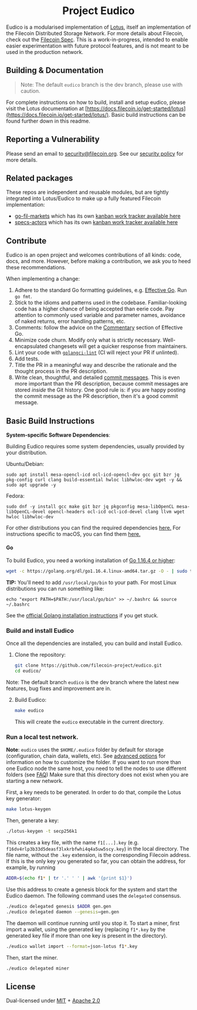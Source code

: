 
<h1 align="center">Project Eudico</h1>

Eudico is a modularised implementation of [Lotus](https://github.com/filecoin-project/lotus), itself an implementation of the Filecoin Distributed Storage Network. For more details about Filecoin, check out the [Filecoin Spec](https://spec.filecoin.io). This is a work-in-progress, intended to enable easier experimentation with future protocol features, and is not meant to be used in the production network.

## Building & Documentation

> Note: The default `eudico` branch is the dev branch, please use with caution. 
 
For complete instructions on how to build, install and setup eudico, please visit the Lotus documentation at [https://docs.filecoin.io/get-started/lotus](https://docs.filecoin.io/get-started/lotus/). Basic build instructions can be found further down in this readme.

## Reporting a Vulnerability

Please send an email to security@filecoin.org. See our [security policy](SECURITY.md) for more details.

## Related packages

These repos are independent and reusable modules, but are tightly integrated into Lotus/Eudico to make up a fully featured Filecoin implementation:

- [go-fil-markets](https://github.com/filecoin-project/go-fil-markets) which has its own [kanban work tracker available here](https://app.zenhub.com/workspaces/markets-shared-components-5daa144a7046a60001c6e253/board)
- [specs-actors](https://github.com/filecoin-project/specs-actors) which has its own [kanban work tracker available here](https://app.zenhub.com/workspaces/actors-5ee6f3aa87591f0016c05685/board)

## Contribute

Eudico is an open project and welcomes contributions of all kinds: code, docs, and more. However, before making a contribution, we ask you to heed these recommendations.

When implementing a change:

1. Adhere to the standard Go formatting guidelines, e.g. [Effective Go](https://golang.org/doc/effective_go.html). Run `go fmt`.
2. Stick to the idioms and patterns used in the codebase. Familiar-looking code has a higher chance of being accepted than eerie code. Pay attention to commonly used variable and parameter names, avoidance of naked returns, error handling patterns, etc.
3. Comments: follow the advice on the [Commentary](https://golang.org/doc/effective_go.html#commentary) section of Effective Go.
4. Minimize code churn. Modify only what is strictly necessary. Well-encapsulated changesets will get a quicker response from maintainers.
5. Lint your code with [`golangci-lint`](https://golangci-lint.run) (CI will reject your PR if unlinted).
6. Add tests.
7. Title the PR in a meaningful way and describe the rationale and the thought process in the PR description.
8. Write clean, thoughtful, and detailed [commit messages](https://chris.beams.io/posts/git-commit/). This is even more important than the PR description, because commit messages are stored _inside_ the Git history. One good rule is: if you are happy posting the commit message as the PR description, then it's a good commit message.

## Basic Build Instructions
**System-specific Software Dependencies**:

Building Eudico requires some system dependencies, usually provided by your distribution.

Ubuntu/Debian:
```
sudo apt install mesa-opencl-icd ocl-icd-opencl-dev gcc git bzr jq pkg-config curl clang build-essential hwloc libhwloc-dev wget -y && sudo apt upgrade -y
```

Fedora:
```
sudo dnf -y install gcc make git bzr jq pkgconfig mesa-libOpenCL mesa-libOpenCL-devel opencl-headers ocl-icd ocl-icd-devel clang llvm wget hwloc libhwloc-dev
```

For other distributions you can find the required dependencies [here.](https://docs.filecoin.io/get-started/lotus/installation/#system-specific) For instructions specific to macOS, you can find them [here.](https://docs.filecoin.io/get-started/lotus/installation/#macos)

#### Go

To build Eudico, you need a working installation of [Go 1.16.4 or higher](https://golang.org/dl/):

```bash
wget -c https://golang.org/dl/go1.16.4.linux-amd64.tar.gz -O - | sudo tar -xz -C /usr/local
```

**TIP:**
You'll need to add `/usr/local/go/bin` to your path. For most Linux distributions you can run something like:

```shell
echo "export PATH=$PATH:/usr/local/go/bin" >> ~/.bashrc && source ~/.bashrc
```

See the [official Golang installation instructions](https://golang.org/doc/install) if you get stuck.

### Build and install Eudico

Once all the dependencies are installed, you can build and install Eudico.

1. Clone the repository:

   ```sh
   git clone https://github.com/filecoin-project/eudico.git
   cd eudico/
   ```
   
Note: The default branch `eudico` is the dev branch where the latest new features, bug fixes and improvement are in. 

2. Build Eudico:

   ```sh
   make eudico
   ```
   This will create the `eudico` executable in the current directory.

### Run a local test network.

**Note**: `eudico` uses the `$HOME/.eudico` folder by default for storage (configuration, chain data, wallets, etc). See [advanced options](https://docs.filecoin.io/get-started/lotus/configuration-and-advanced-usage/) for information on how to customize the folder.
If you want to run more than one Eudico node the same host, you need to tell the nodes to use different folders (see [FAQ](FAQ.md#q-how-can-i-run-two-eudico-peers-on-the-same-host))
Make sure that this directory does not exist when you are starting a new network.

First, a key needs to be generated. 
In order to do that, compile the Lotus key generator:

   ```bash
   make lotus-keygen
   ```

Then, generate a key:

   ```bash
   ./lotus-keygen -t secp256k1
   ```
This creates a key file, with the name `f1[...].key` (e.g. `f16dv4rlp3b33d5deasf3lxkrbfwhi4q4a5uw5scy.key`) in the local directory.
The file name, without the `.key` extension, is the corresponding Filecoin address.
If this is the only key you generated so far, you can obtain the address, for example, by running

   ```bash
   ADDR=$(echo f1* | tr '.' ' ' | awk '{print $1}')
   ```

Use this address to create a genesis block for the system and start the Eudico daemon.
The following command uses the `delegated` consensus.

   ```bash
   ./eudico delegated genesis $ADDR gen.gen
   ./eudico delegated daemon --genesis=gen.gen
   ```

The daemon will continue running until you stop it.
To start a miner, first import a wallet, using the generated key
(replacing `f1*.key` by the generated key file if more than one key is present in the directory).

   ```bash
   ./eudico wallet import --format=json-lotus f1*.key
   ```

Then, start the miner.

   ```bash
   ./eudico delegated miner
   ```

## License

Dual-licensed under [MIT](https://github.com/filecoin-project/lotus/blob/master/LICENSE-MIT) + [Apache 2.0](https://github.com/filecoin-project/lotus/blob/master/LICENSE-APACHE)
